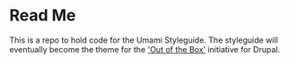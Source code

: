 # Read Me

This is a repo to hold code for the Umami Styleguide. The styleguide will eventually become the theme for the ['Out of the Box'](https://www.drupal.org/node/2847582) initiative for Drupal.
